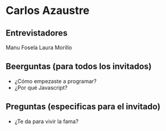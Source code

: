 # Carlos Azaustre

## Entrevistadores

Manu Fosela
Laura Morillo

## Beerguntas (para todos los invitados)

* ¿Cómo empezaste a programar?
* ¿Por qué Javascript?
 

## Preguntas (especificas para el invitado)
* ¿Te da para vivir la fama?
